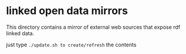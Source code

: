 # linked open data mirrors

This directory contains a mirror of external web sources that expose rdf linked data.

just type `./update.sh to create/refresh` the contents
